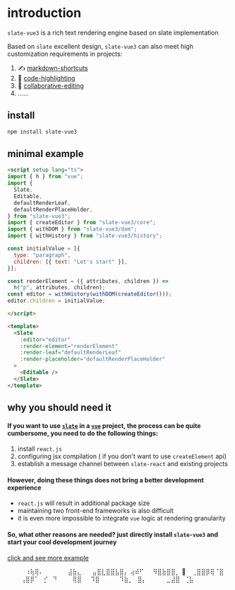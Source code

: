# introduction

`slate-vue3` is a rich text rendering engine based on slate implementation

Based on `slate` excellent design, `slate-vue3` can also meet high customization requirements in projects:

1. ✍️ [markdown-shortcuts](/slate-vue3/examples/markdown-shortcuts)
2. 🔨 [code-highlighting](/slate-vue3/examples/code-highlighting)
3. 🚀 [collaborative-editing](/slate-vue3/examples/yjs-liveblocks)
4. ......

## install

```bash
npm install slate-vue3
```

## minimal example

```html
<script setup lang="ts">
import { h } from "vue";
import {
  Slate,
  Editable,
  defaultRenderLeaf,
  defaultRenderPlaceHolder,
} from "slate-vue3";
import { createEditor } from "slate-vue3/core";
import { withDOM } from "slate-vue3/dom";
import { withHistory } from "slate-vue3/history";

const initialValue = [{
  type: "paragraph",
  children: [{ text: "Let's start" }],
}];

const renderElement = ({ attributes, children }) =>
  h("p", attributes, children);
const editor = withHistory(withDOM(createEditor()));
editor.children = initialValue;

</script>

<template>
  <Slate
    :editor="editor"
    :render-element="renderElement"
    :render-leaf="defaultRenderLeaf"
    :render-placeholder="defaultRenderPlaceHolder"
  >
    <Editable />
  </Slate>
</template>
```

## why you should need it

#### If you want to use [`slate`](https://docs.slatejs.org) in a [`vue`](https://vuejs.org) project, the process can be quite cumbersome, you need to do the following things:

1. install `react.js`
2. configuring jsx compilation ( if you don't want to use `createElement` api)
3. establish a message channel between `slate-react` and existing projects

#### However, doing these things does not bring a better development experience

- `react.js` will result in additional package size
- maintaining two front-end frameworks is also difficult
- it is even more impossible to integrate `vue` logic at rendering granularity

#### So, what other reasons are needed? just directly install `slate-vue3` and start your cool development journey

[click and see more example](/slate-vue3/examples/rich-text)

⠀⠀⠀⠀⠰⢷⢿⠄
⠀⠀⠀⠀⠀⣼⣷⣄
⠀⠀⣤⣿⣇⣿⣿⣧⣿⡄
⢴⠾⠋⠀⠀⠻⣿⣷⣿⣿⡀
🏀 ⠀⢀⣿⣿⡿⢿⠈⣿
⠀⠀⠀⢠⣿⡿⠁⠀⡊⠀⠙
⠀⠀⠀⢿⣿⠀⠀⠹⣿
⠀⠀⠀⠀⠹⣷⡀⠀⣿⡄
⠀⠀⠀⠀⣀⣼⣿⠀⢈⣧
